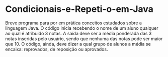 # Condicionais-e-Repeti-o-em-Java
Breve programa para por em prática conceitos estudados sobre a linguagem Java.
O código inicia recebendo o nome de um aluno qualquer ao qual é atribuido 3 notas. 
A saída deve ser a média ponderada das 3 notas inseridas pelo usuário, sendo que nenhuma das notas pode ser maior que 10.
O código, ainda, deve dizer a qual grupo de alunos a média se encaixa: reprovados, de reposição ou aprovados.
